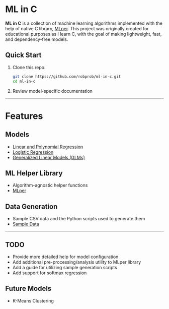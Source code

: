 # ML in C
**ML in C** is a collection of machine learning algorithms implemented with the help of native C library, [MLper](https://github.com/robprob/ml-in-c/tree/main/mlper). This project was originally created for educational purposes as I learn C, with the goal of making lightweight, fast, and dependency-free models.

## Quick Start
1. Clone this repo:
   ```bash
   git clone https://github.com/robprob/ml-in-c.git
   cd ml-in-c
   ```
2. Review model-specific documentation

---
# Features
## Models
- [Linear and Polynomial Regression](https://github.com/robprob/ml-in-c/tree/main/linear-regression)
- [Logistic Regression](https://github.com/robprob/ml-in-c/tree/main/logistic-regression)
- [Generalized Linear Models (GLMs)](https://github.com/robprob/ml-in-c/tree/main/general-regression)
## ML Helper Library
- Algorithm-agnostic helper functions
- [MLper](https://github.com/robprob/ml-in-c/tree/main/mlper)
## Data Generation
- Sample CSV data and the Python scripts used to generate them
- [Sample Data](https://github.com/robprob/ml-in-c/tree/main/sample-data)

---
## TODO
- Provide more detailed help for model configuration
- Add additional pre-processing/analysis utility to MLper library
- Add a guide for utilizing sample generation scripts
- Add support for softmax regression

## Future Models
- K-Means Clustering
